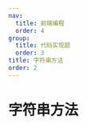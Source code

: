 ```yaml
---
nav:
  title: 前端编程
  order: 4
group:
  title: 代码实现题
  order: 3
title: 字符串方法
order: 2
---
```


# 字符串方法
